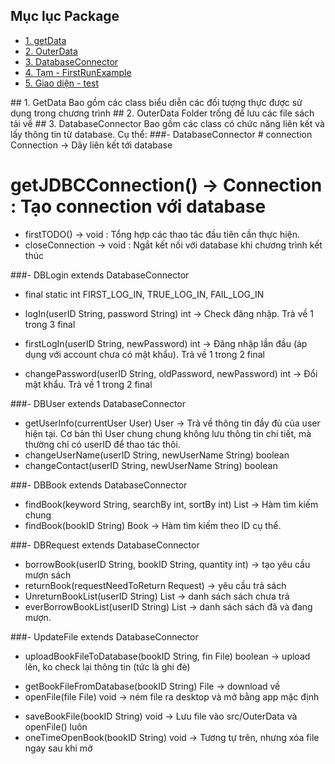 <a name="ve-dau-trang"/>

## Mục lục Package
* [1. getData](#getData)
* [2. OuterData](#OuterData)
* [3. DatabaseConnector](#DatabaseConnector)
* [4. Tạm - FirstRunExample](#...)
* [5. Giao diện - test](#...)

<a name = "getData"/>
## 1. GetData
	Bao gồm các class biểu diễn các đối tượng thực được sử dụng trong chương trình


<a name = "OuterData" />
## 2. OuterData
	Folder trống <empty> để lưu các file sách tải về 


<a name = "DatabaseConnector" />
## 3. DatabaseConnector
Bao gồm các class có chức năng liên kết và lấy thông tin từ database.
Cụ thể:
###- DatabaseConnector 
# connection Connection -> Dây liên kết tới database

# getJDBCConnection() -> Connection : Tạo connection với database
+ firstTODO() -> void : Tổng hợp các thao tác đầu tiên cần thực hiện.
+ closeConnection -> void : Ngắt kết nối với database khi chương trình kết thúc


###- DBLogin extends DatabaseConnector
+ final static int FIRST_LOG_IN, TRUE_LOG_IN, FAIL_LOG_IN

+ logIn(userID String, password String) int -> Check đăng nhập. Trả về 1 trong 3 final
+ firstLogIn(userID String, newPassword) int -> Đăng nhập lần đầu (áp dụng với account chưa có mật khẩu). Trả về 1 trong 2 final
+ changePassword(userID String, oldPassword, newPassword) int -> Đổi mật khẩu. Trả về 1 trong 2 final


###- DBUser extends DatabaseConnector
+ getUserInfo(currentUser User) User -> Trả về thông tin đầy đủ của user hiện tại. Cơ bản thì User chung chung không lưu thông tin chi tiết, mà thường chỉ có userID để thao tác thôi.
+ changeUserName(userID String, newUserName String) boolean
+ changeContact(userID String, newUserName String) boolean
	 	

###- DBBook  extends DatabaseConnector
+ findBook(keyword String, searchBy int, sortBy int) List<Book> -> Hàm tìm kiếm chung
+ findBook(bookID String) Book -> Hàm tìm kiếm theo ID cụ thể.


###- DBRequest extends DatabaseConnector
+ borrowBook(userID String, bookID String, quantity int) -> tạo yêu cầu mượn sách
+ returnBook(requestNeedToReturn Request) -> yêu cầu trả sách
+ UnreturnBookList(userID String) List<Book> -> danh sách sách chưa trả
+ everBorrowBookList(userID String) List<Book> -> danh sách sách đã và đang mượn.


###- UpdateFile extends DatabaseConnector
+ uploadBookFileToDatabase(bookID String, fin File) boolean -> upload lên, ko check lại thông tin (tức là ghi đè)
- getBookFileFromDatabase(bookID String) File -> download về
- openFile(file File) void -> ném file ra desktop và mở bằng app mặc định
+ saveBookFile(bookID String) void -> Lưu file vào src/OuterData và openFile() luôn
+ oneTimeOpenBook(bookID String) void -> Tương tự trên, nhưng xóa file ngay sau khi mở







		
